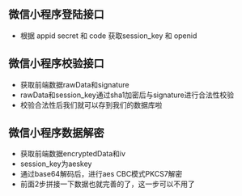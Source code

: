 ## 微信小程序登陆接口
	
+ 根据 appid secret 和 code 获取session_key 和 openid

## 微信小程序校验接口
	
+ 获取前端数据rawData和signature
+ rawData和session_key通过sha1加密后与signature进行合法性校验 
+ 校验合法性后我们就可以存到我们的数据库啦

## 微信小程序数据解密

+ 获取前端数据encryptedData和iv
+ session_key为aeskey
+ 通过base64解码后，进行aes CBC模式PKCS7解密
+ 前面2步拼接一下数据也就完善的了，这一步可以不用了